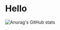 # Hello


![Anurag's GitHub stats](https://github-readme-stats.vercel.app/api?username=komiharuu&show_icons=true&theme=radical)
